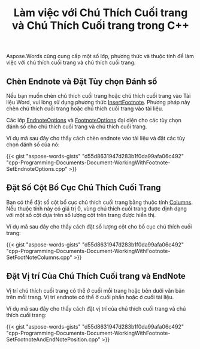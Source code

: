 ﻿---
title: Làm việc với Chú Thích Cuối trang và Chú Thích Cuối trang trong C++
second_title: Aspose.Words cho C++
articleTitle: Làm việc Với Chú Thích Cuối Trang và Chú Thích Cuối Trang
linktitle: Làm việc Với Chú Thích Cuối Trang và Chú Thích Cuối Trang
description: "Cách thao tác chú thích cuối trang và chú thích cuối trang bằng C++."
type: docs
weight: 160
url: /vi/cpp/working-with-footnote-and-endnote/
---

Aspose.Words cũng cung cấp một số lớp, phương thức và thuộc tính để làm việc với chú thích cuối trang và chú thích cuối trang.

## Chèn Endnote và Đặt Tùy chọn Đánh số

Nếu bạn muốn chèn chú thích cuối trang hoặc chú thích cuối trang vào Tài liệu Word, vui lòng sử dụng phương thức [InsertFootnote](https://reference.aspose.com/words/cpp/aspose.words/documentbuilder/insertfootnote/). Phương pháp này chèn chú thích cuối trang hoặc chú thích cuối trang vào tài liệu.

Các lớp [EndnoteOptions](https://reference.aspose.com/words/cpp/aspose.words.notes/endnoteoptions/) và [FootnoteOptions](https://reference.aspose.com/words/cpp/aspose.words.notes/footnoteoptions/) đại diện cho các tùy chọn đánh số cho chú thích cuối trang và chú thích cuối trang.

Ví dụ mã sau đây cho thấy cách chèn endnote vào tài liệu và đặt các tùy chọn đánh số của nó:

{{< gist "aspose-words-gists" "d55d8631947d283b1f0da99afa06c492" "cpp-Programming-Documents-Document-WorkingWithFootnote-SetEndnoteOptions.cpp" >}}

## Đặt Số Cột Bố Cục Chú Thích Cuối Trang

Bạn có thể đặt số cột bố cục chú thích cuối trang bằng thuộc tính [Columns](https://reference.aspose.com/words/cpp/aspose.words.notes/footnoteoptions/get_columns/). Nếu thuộc tính này có giá trị 0, vùng chú thích cuối trang được định dạng với một số cột dựa trên số lượng cột trên trang được hiển thị.

Ví dụ mã sau đây cho thấy cách đặt số lượng cột cho bố cục chú thích cuối trang:

{{< gist "aspose-words-gists" "d55d8631947d283b1f0da99afa06c492" "cpp-Programming-Documents-Document-WorkingWithFootnote-SetFootNoteColumns.cpp" >}}

## Đặt Vị trí Của Chú Thích Cuối trang và EndNote

Vị trí chú thích cuối trang có thể ở cuối mỗi trang hoặc bên dưới văn bản trên mỗi trang. Vị trí endnote có thể ở cuối phần hoặc ở cuối tài liệu.

Ví dụ mã sau đây cho thấy cách đặt vị trí của chú thích cuối trang và chú thích cuối trang:

{{< gist "aspose-words-gists" "d55d8631947d283b1f0da99afa06c492" "cpp-Programming-Documents-Document-WorkingWithFootnote-SetFootnoteAndEndNotePosition.cpp" >}}
